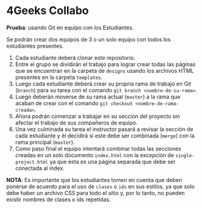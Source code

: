 # 4Geeks Collabo
**Prueba**: usando Git en equipo con los Estudiantes.

Se podrán crear dos equipos de 3 o un solo equipo con todos los estudiantes presentes.

1. Cada estudiante deberá clonar este repositorio.
2. Entre el grupo se dividirán el trabajo para lograr crear todas las páginas que se encuentran en la carpeta de `designs` usando los archivos HTML presentes en la carpeta `templates`.
3. Luego cada estudiante deberá crear su propria rama de trabajo en Git (`branch`) para su tarea con el comando `git branch <nombre-de-su-rama>`.
4. Luego deberán moverse de su rama actual (`master`) a la rama que acaban de crear con el comando `git checkout <nombre-de-rama-creada>`.
5. Ahora podrán comenzar a trabajar en su sección del proyecto sin afectar el trabajo de sus compañeros de equipo.
6. Una vez culminada su tarea el instructor pasará a revisar la sección de cada estudiante y él decidirá si este debe ser combinada (`merge`) con la rama principal (`master`).
7. Como paso final el equipo intentará combinar todas las secciones creadas en un solo documento `index.html` con la excepción de `single-project.html` ya que esta es una página separada que debe ser conectada al index.

**NOTA**: Es importante que los estudiantes tomen en cuenta que deben ponerse de acuerdo para el uso de `clases` o `ids` en sus estilos, ya que solo debe haber un archivo CSS para todo el sitio y, por lo tanto, no pueden existir nombres de clases o ids repetidas.